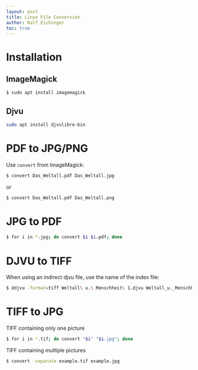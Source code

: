 ```yaml
---
layout: post
title: Linux File Conversion
author: Ralf Eichinger
toc: true
---
```


# Installation

## ImageMagick

```sh
$ sudo apt install imagemagick
```

## Djvu

```sh
sudo apt install djvulibre-bin
```

# PDF to JPG/PNG

Use `convert` from ImageMagick:

```sh
$ convert Das_Weltall.pdf Das_Weltall.jpg
```

or

```sh
$ convert Das_Weltall.pdf Das_Weltall.png
```

# JPG to PDF

```sh
$ for i in *.jpg; do convert $i $i.pdf; done
```

# DJVU to TIFF

When using an indirect djvu file, use the name of the index file:

```sh
$ ddjvu -format=tiff Weltall\ u.\ Menschheit\ 1.djvu Weltall_u._Menschheit_1.tif
```

# TIFF to JPG

TIFF containing only one picture

```sh
$ for i in *.tif; do convert "$i" "$i.jpg"; done
```

TIFF containing multiple pictures

```sh
$ convert -separate example.tif example.jpg
```
